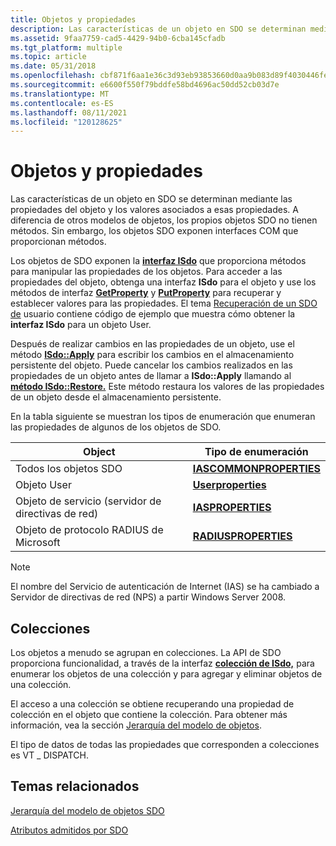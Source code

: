 ```yaml
---
title: Objetos y propiedades
description: Las características de un objeto en SDO se determinan mediante las propiedades del objeto y los valores asociados a esas propiedades.
ms.assetid: 9faa7759-cad5-4429-94b0-6cba145cfadb
ms.tgt_platform: multiple
ms.topic: article
ms.date: 05/31/2018
ms.openlocfilehash: cbf871f6aa1e36c3d93eb93853660d0aa9b083d89f4030446fedd8c883530694
ms.sourcegitcommit: e6600f550f79bddfe58bd4696ac50dd52cb03d7e
ms.translationtype: MT
ms.contentlocale: es-ES
ms.lasthandoff: 08/11/2021
ms.locfileid: "120128625"
---
```

# <a name="objects-and-properties"></a>Objetos y propiedades

Las características de un objeto en SDO se determinan mediante las propiedades del objeto y los valores asociados a esas propiedades. A diferencia de otros modelos de objetos, los propios objetos SDO no tienen métodos. Sin embargo, los objetos SDO exponen interfaces COM que proporcionan métodos.

Los objetos de SDO exponen la [**interfaz ISdo**](/windows/desktop/api/sdoias/nn-sdoias-isdo) que proporciona métodos para manipular las propiedades de los objetos. Para acceder a las propiedades del objeto, obtenga una interfaz **ISdo** para el objeto y use los métodos de interfaz [**GetProperty**](/windows/desktop/api/sdoias/nf-sdoias-isdo-getproperty) y [**PutProperty**](/windows/desktop/api/sdoias/nf-sdoias-isdo-putproperty) para recuperar y establecer valores para las propiedades. El tema [Recuperación de un SDO de](/windows/desktop/Nps/sdo-retrieving-a-user-sdo) usuario contiene código de ejemplo que muestra cómo obtener la **interfaz ISdo** para un objeto User.

Después de realizar cambios en las propiedades de un objeto, use el método [**ISdo::Apply**](/windows/desktop/api/sdoias/nf-sdoias-isdo-apply) para escribir los cambios en el almacenamiento persistente del objeto. Puede cancelar los cambios realizados en las propiedades de un objeto antes de llamar a **ISdo::Apply** llamando al [**método ISdo::Restore.**](/windows/desktop/api/sdoias/nf-sdoias-isdo-restore) Este método restaura los valores de las propiedades de un objeto desde el almacenamiento persistente.

En la tabla siguiente se muestran los tipos de enumeración que enumeran las propiedades de algunos de los objetos de SDO.



| Object                                 | Tipo de enumeración                                       |
|----------------------------------------|--------------------------------------------------------|
| Todos los objetos SDO                        | [**IASCOMMONPROPERTIES**](/windows/desktop/api/sdoias/ne-sdoias-iascommonproperties) |
| Objeto User                            | [**Userproperties**](/windows/desktop/api/sdoias/ne-sdoias-userproperties)           |
| Objeto de servicio (servidor de directivas de red) | [**IASPROPERTIES**](/windows/desktop/api/sdoias/ne-sdoias-iasproperties)             |
| Objeto de protocolo RADIUS de Microsoft       | [**RADIUSPROPERTIES**](/windows/desktop/api/sdoias/ne-sdoias-radiusproperties)       |



 

> [!Note]  
> El nombre del Servicio de autenticación de Internet (IAS) se ha cambiado a Servidor de directivas de red (NPS) a partir Windows Server 2008.

 

## <a name="collections"></a>Colecciones

Los objetos a menudo se agrupan en colecciones. La API de SDO proporciona funcionalidad, a través de la interfaz [**colección de ISdo,**](/windows/desktop/api/sdoias/nn-sdoias-isdocollection) para enumerar los objetos de una colección y para agregar y eliminar objetos de una colección.

El acceso a una colección se obtiene recuperando una propiedad de colección en el objeto que contiene la colección. Para obtener más información, vea la sección [Jerarquía del modelo de objetos](/windows/desktop/Nps/sdo-object-model-hierarchy).

El tipo de datos de todas las propiedades que corresponden a colecciones es VT \_ DISPATCH.

## <a name="related-topics"></a>Temas relacionados

<dl> <dt>

[Jerarquía del modelo de objetos SDO](/windows/desktop/Nps/sdo-object-model-hierarchy)
</dt> <dt>

[Atributos admitidos por SDO](/windows/desktop/Nps/sdo-sdo-supported-attributes)
</dt> </dl>

 

 